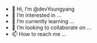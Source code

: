 - 👋 Hi, I’m @devYoungyang
- 👀 I’m interested in ...
- 🌱 I’m currently learning ...
- 💞️ I’m looking to collaborate on ...
- 📫 How to reach me ...

<!---
devYoungyang/devYoungyang is a ✨ special ✨ repository because its `README.md` (this file) appears on your GitHub profile.
You can click the Preview link to take a look at your changes.
--->
